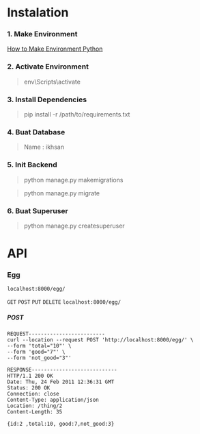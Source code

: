 # Instalation

### 1. Make Environment

[How to Make Environment Python](https://uoa-eresearch.github.io/eresearch-cookbook/recipe/2014/11/26/python-virtual-env/)

### 2. Activate Environment

> env\Scripts\activate

### 3. Install Dependencies

> pip install -r /path/to/requirements.txt

### 4. Buat Database

> Name : ikhsan

### 5. Init Backend

> python manage.py makemigrations

> python manage.py migrate

### 6. Buat Superuser

> python manage.py createsuperuser

# API

### Egg

`localhost:8000/egg/`

`GET`
`POST`
`PUT`
`DELETE`
`localhost:8000/egg/`
##### POST
    REQUEST-------------------------
    curl --location --request POST 'http://localhost:8000/egg/' \
    --form 'total="10"' \
    --form 'good="7"' \
    --form 'not_good="3"'
    
    RESPONSE----------------------------
    HTTP/1.1 200 OK
    Date: Thu, 24 Feb 2011 12:36:31 GMT
    Status: 200 OK
    Connection: close
    Content-Type: application/json
    Location: /thing/2
    Content-Length: 35

    {id:2 ,total:10, good:7,not_good:3}
